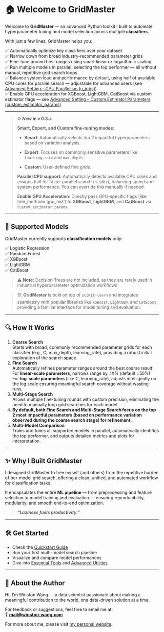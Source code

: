 # 🏠 **Welcome to GridMaster**

Welcome to **GridMaster** — an advanced Python toolkit I built to automate hyperparameter tuning and model selection across multiple **classifiers**.

With just a few lines, GridMaster helps you:

✅ Automatically optimize key classifiers over your dataset  
✅ Narrow down from broad industry-recommended parameter grids  
✅ Fine-tune around best ranges using smart linear or logarithmic scaling  
✅ Run multiple models in parallel, selecting the top performer — all without manual, repetitive grid search loops  
✅ Balance system load and performance by default, using half of available CPU cores for parallel search — adjustable for advanced users (see [Advanced Setting – CPU Parallelism (n_jobs)](api/advanced_api/#advanced-setting-cpu-parallelism-n_jobs))  
✅ Enable GPU acceleration for XGBoost, LightGBM, CatBoost via custom estimator flags — see [Advanced Setting – Custom Estimator Parameters (custom_estimator_params)](api/advanced_api/#advanced-setting-custom-estimator-parameters-custom_estimator_params)  

---

>  ⚙️ ***New* in v 0.3.x**  
>
> **Smart, Expert, and Custom fine-tuning modes:**  
>
> - **Smart**: Automatically selects top 2 impactful hyperparameters based on variation analysis.
>
> - **Expert**: Focuses on commonly sensitive parameters like `learning_rate` and `max_depth`.
>
> - **Custom**: User-defined fine grids. 
>
> **Parallel CPU support:** Automatically detects available CPU cores and assigns half for faster parallel search (`n_jobs`), balancing speed and system performance. You can override this manually if needed.
>
> **Enable GPU Acceleration**: Directly pass GPU-specific flags (like tree_method='gpu_hist') to **XGBoost**, **LightGBM**, and **CatBoost** via `custom_estimator_params`.

---

## 🚀 Supported Models

GridMaster currently supports **classification models** only:  

✅ Logistic Regression  
✅ Random Forest  
✅ XGBoost  
✅ LightGBM  
✅ CatBoost  

> ⚠️ **Note**: Decision Trees are not included, as they are rarely used in industrial hyperparameter optimization workflows.

> 🏗️ **GridMaster** is built on top of `scikit-learn` and integrates seamlessly with popular libraries like `XGBoost`, `LightGBM`, and `CatBoost`, providing a familiar interface for model tuning and evaluation.

---

## 🔍 How It Works

1. **Coarse Search**  
  Starts with broad, commonly recommended parameter grids for each classifier (e.g., C, max_depth, learning_rate), providing a robust initial exploration of the search space.
2. **Fine Search**  
  Automatically refines parameter ranges around the best coarse result:  
  For **linear-scale parameters**, narrows range by ±X% (default ±50%)  
  For **log-scale parameters** (like C, learning_rate), adjusts intelligently on the log scale ensuring meaningful search coverage without wasting runs.
3. **Multi-Stage Search**  
  Allows multiple fine-tuning rounds with custom precision, eliminating the need to manually loop grid searches for each model.
4. **By default, both Fine Search and Multi-Stage Search focus on the top 2 most impactful parameters (based on performance variation observed during the coarse search stage) for refinement.**
5. **Multi-Model Comparison**  
  Trains and tunes all supported models in parallel, automatically identifies the top performer, and outputs detailed metrics and plots for interpretation.

---

## ✨ Why I Built GridMaster

I designed GridMaster to free myself (and others) from the repetitive burden of per-model grid search, offering a clean, unified, and automated workflow for classification tasks.  

It encapsulates the entire **ML pipeline** — from preprocessing and feature selection to model training and evaluation — ensuring reproducibility, modularity, and smooth end-to-end optimization.

> **_“Laziness fuels productivity.”_**

---

## 🛠️ Get Started

- Check the [Quickstart Guide](usage.md)  
- Run your first multi-model search pipeline  
- Visualize and compare model performances  
- Dive into [Essential Tools](api/core_api.md) and [Advanced Utilities](api/advanced_api.md)  

---

## 📇 About the Author

Hi, I’m Winston Wang — a data scientist passionate about making a meaningful contribution to the world, one data-driven solution at a time.

For feedback or suggestions, feel free to email me at:  
📧 **mail@winston-wang.com**

For more about me, please visit [my personal website](https://winston-wang.com).
